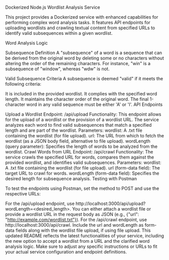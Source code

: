 Dockerized Node.js Wordlist Analysis Service

This project provides a Dockerized service with enhanced capabilities for performing complex word analysis tasks. It features API endpoints for uploading wordlists and crawling textual content from specified URLs to identify valid subsequences within a given wordlist.

Word Analysis Logic

Subsequence Definition
A "subsequence" of a word is a sequence that can be derived from the original word by deleting some or no characters without altering the order of the remaining characters. For instance, "win" is a subsequence of "window", whereas "wdw" is not.

Valid Subsequence Criteria
A subsequence is deemed "valid" if it meets the following criteria:

It is included in the provided wordlist.
It complies with the specified word length.
It maintains the character order of the original word.
The final 1-character word in any valid sequence must be either 'A' or 'I'.
API Endpoints

Upload a Wordlist
Endpoint: /api/upload
Functionality: This endpoint allows for the upload of a wordlist or the provision of a wordlist URL. The service analyzes each word to find valid subsequences that match a specified length and are part of the wordlist.
Parameters:
wordlist: A .txt file containing the wordlist (for file upload).
url: The URL from which to fetch the wordlist (as a JSON body field, alternative to file upload).
wordLength (query parameter): Specifies the length of words to be analyzed from the wordlist.
Crawl Words from URL
Endpoint: /api/crawl
Functionality: The service crawls the specified URL for words, compares them against the provided wordlist, and identifies valid subsequences.
Parameters:
wordlist: A .txt file containing the wordlist (for file upload).
url (form-data field): The target URL to crawl for words.
wordLength (form-data field): Specifies the desired length for subsequence analysis.
Testing with Postman

To test the endpoints using Postman, set the method to POST and use the respective URLs:

For the /api/upload endpoint, use http://localhost:3000/api/upload?wordLength=<desired_length>. You can either attach a wordlist file or provide a wordlist URL in the request body as JSON (e.g., {"url": "http://example.com/wordlist.txt"}).
For the /api/crawl endpoint, use http://localhost:3000/api/crawl. Include the url and wordLength as form-data fields along with the wordlist file upload, if using file upload.
This updated README reflects the latest functionalities of your service, including the new option to accept a wordlist from a URL and the clarified word analysis logic. Make sure to adjust any specific instructions or URLs to fit your actual service configuration and endpoint definitions.